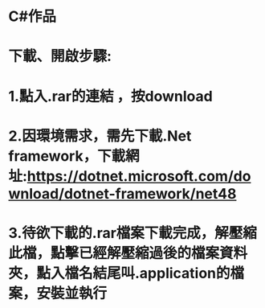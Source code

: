 # C#作品
# 下載、開啟步驟:
# 1.點入.rar的連結 ，按download
# 2.因環境需求，需先下載.Net framework，下載網址:https://dotnet.microsoft.com/download/dotnet-framework/net48
# 3.待欲下載的.rar檔案下載完成，解壓縮此檔，點擊已經解壓縮過後的檔案資料夾，點入檔名結尾叫.application的檔案，安裝並執行

